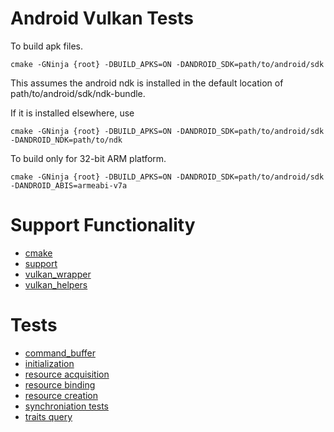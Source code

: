 # Android Vulkan Tests

To build apk files.

```
cmake -GNinja {root} -DBUILD_APKS=ON -DANDROID_SDK=path/to/android/sdk
```

This assumes the android ndk is installed in the default location of
path/to/android/sdk/ndk-bundle.

If it is installed elsewhere, use
```
cmake -GNinja {root} -DBUILD_APKS=ON -DANDROID_SDK=path/to/android/sdk -DANDROID_NDK=path/to/ndk
```

To build only for 32-bit ARM platform.
```
cmake -GNinja {root} -DBUILD_APKS=ON -DANDROID_SDK=path/to/android/sdk -DANDROID_ABIS=armeabi-v7a
```

# Support Functionality
- [cmake](cmake/README.md)
- [support](support/README.md)
- [vulkan_wrapper](vulkan_wrapper/README.md)
- [vulkan_helpers](vulkan_helpers/README.md)

# Tests
- [command_buffer](command_buffer_tests/README.md)
- [initialization](initialization_tests/README.md)
- [resource acquisition](resource_acquisition_tests/README.md)
- [resource binding](resource_binding_tests/README.md)
- [resource creation](resource_creation_tests/README.md)
- [synchroniation tests](synchroniation_test/README.md)
- [traits query](traits_query_tests/README.md)
